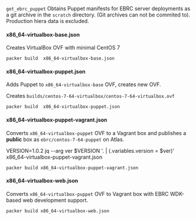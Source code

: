 `get_ebrc_puppet` Obtains Puppet manifests for EBRC server deployments
as a git archive in the `scratch` directory. (Git archives can not be
commited to). Production hiera data is excluded.

#### x86_64-virtualbox-base.json

Creates VirtualBox OVF with minimal CentOS 7

`packer build  x86_64-virtualbox-base.json`

#### x86_64-virtualbox-puppet.json

Adds Puppet to `x86_64-virtualbox-base` OVF, creates new OVF.

Creates `builds/centos-7-64-virtualbox/centos-7-64-virtualbox.ovf`

`packer build  x86_64-virtualbox-puppet.json`

#### x86_64-virtualbox-puppet-vagrant.json
    
Converts `x86_64-virtualbox-puppet` OVF to a Vagrant box and publishes a
**public** box as `ebrc/centos-7-64-puppet` on Atlas.

VERSION=1.0.2
jq --arg ver $VERSION '. | (.variables.version = $ver)' x86_64-virtualbox-puppet-vagrant.json

`packer build x86_64-virtualbox-puppet-vagrant.json`

#### x86_64-virtualbox-web.json

Converts `x86_64-virtualbox-puppet` OVF to Vagrant box with EBRC WDK-based
web development support.

`packer build x86_64-virtualbox-web.json`